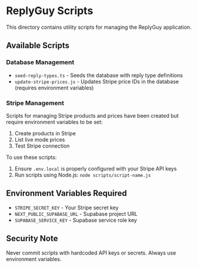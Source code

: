 # ReplyGuy Scripts

This directory contains utility scripts for managing the ReplyGuy application.

## Available Scripts

### Database Management

- `seed-reply-types.ts` - Seeds the database with reply type definitions
- `update-stripe-prices.js` - Updates Stripe price IDs in the database (requires environment variables)

### Stripe Management

Scripts for managing Stripe products and prices have been created but require environment variables to be set:

1. Create products in Stripe
2. List live mode prices
3. Test Stripe connection

To use these scripts:
1. Ensure `.env.local` is properly configured with your Stripe API keys
2. Run scripts using Node.js: `node scripts/script-name.js`

## Environment Variables Required

- `STRIPE_SECRET_KEY` - Your Stripe secret key
- `NEXT_PUBLIC_SUPABASE_URL` - Supabase project URL
- `SUPABASE_SERVICE_KEY` - Supabase service role key

## Security Note

Never commit scripts with hardcoded API keys or secrets. Always use environment variables.